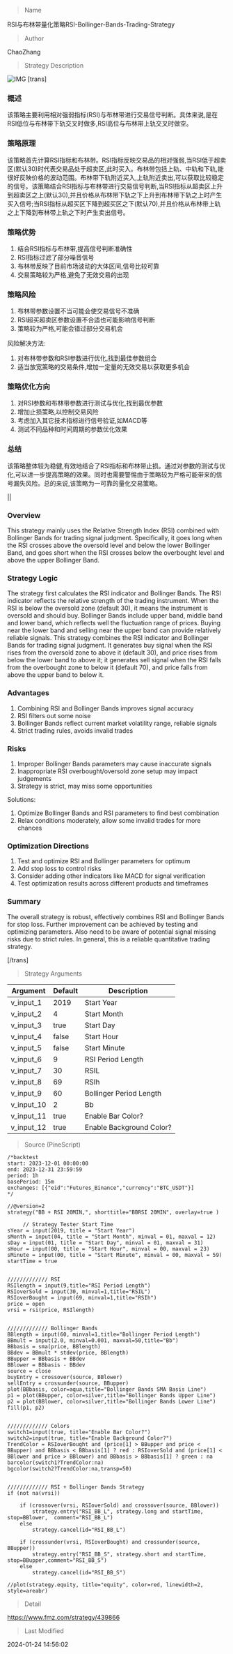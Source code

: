 
> Name

RSI与布林带量化策略RSI-Bollinger-Bands-Trading-Strategy

> Author

ChaoZhang

> Strategy Description

![IMG](https://www.fmz.com/upload/asset/1c8e5796c71ea6263bb.png)
[trans]

### 概述
该策略主要利用相对强弱指标(RSI)与布林带进行交易信号判断。具体来说,是在RSI低位与布林带下轨交叉时做多,RSI高位与布林带上轨交叉时做空。

### 策略原理 
该策略首先计算RSI指标和布林带。RSI指标反映交易品的相对强弱,当RSI低于超卖区(默认30)时代表交易品处于超卖区,此时买入。布林带包括上轨、中轨和下轨,能很好反映价格的波动范围。布林带下轨附近买入,上轨附近卖出,可以获取比较稳定的信号。该策略结合RSI指标与布林带进行交易信号判断,当RSI指标从超卖区上升到超卖区之上(默认30),并且价格从布林带下轨之下上升到布林带下轨之上时产生买入信号;当RSI指标从超买区下降到超买区之下(默认70),并且价格从布林带上轨之上下降到布林带上轨之下时产生卖出信号。

### 策略优势
1. 结合RSI指标与布林带,提高信号判断准确性
2. RSI指标过滤了部分噪音信号
3. 布林带反映了目前市场波动的大体区间,信号比较可靠
4. 交易策略较为严格,避免了无效交易的出现

### 策略风险
1. 布林带参数设置不当可能会使交易信号不准确
2. RSI超买超卖区参数设置不合适也可能影响信号判断 
3. 策略较为严格,可能会错过部分交易机会

风险解决方法:
1. 对布林带参数和RSI参数进行优化,找到最佳参数组合
2. 适当放宽策略的交易条件,增加一定量的无效交易以获取更多机会

### 策略优化方向  
1. 对RSI参数和布林带参数进行测试与优化,找到最优参数
2. 增加止损策略,以控制交易风险
3. 考虑加入其它技术指标进行信号验证,如MACD等
4. 测试不同品种和时间周期的参数优化效果


### 总结
该策略整体较为稳健,有效地结合了RSI指标和布林带止损。通过对参数的测试与优化,可以进一步提高策略的效果。同时也需要警惕由于策略较为严格可能带来的信号漏失风险。总的来说,该策略为一可靠的量化交易策略。

||

### Overview
This strategy mainly uses the Relative Strength Index (RSI) combined with Bollinger Bands for trading signal judgment. Specifically, it goes long when the RSI crosses above the oversold level and below the lower Bollinger Band, and goes short when the RSI crosses below the overbought level and above the upper Bollinger Band.  

### Strategy Logic
The strategy first calculates the RSI indicator and Bollinger Bands. The RSI indicator reflects the relative strength of the trading instrument. When the RSI is below the oversold zone (default 30), it means the instrument is oversold and should buy. Bollinger Bands include upper band, middle band and lower band, which reflects well the fluctuation range of prices. Buying near the lower band and selling near the upper band can provide relatively reliable signals. This strategy combines the RSI indicator and Bollinger Bands for trading signal judgment. It generates buy signal when the RSI rises from the oversold zone to above it (default 30), and price rises from below the lower band to above it; it generates sell signal when the RSI falls from the overbought zone to below it (default 70), and price falls from above the upper band to below it.

### Advantages
1. Combining RSI and Bollinger Bands improves signal accuracy  
2. RSI filters out some noise  
3. Bollinger Bands reflect current market volatility range, reliable signals
4. Strict trading rules, avoids invalid trades

### Risks
1. Improper Bollinger Bands parameters may cause inaccurate signals
2. Inappropriate RSI overbought/oversold zone setup may impact judgements
3. Strategy is strict, may miss some opportunities  

Solutions:
1. Optimize Bollinger Bands and RSI parameters to find best combination
2. Relax conditions moderately, allow some invalid trades for more chances

### Optimization Directions 
1. Test and optimize RSI and Bollinger parameters for optimum  
2. Add stop loss to control risks
3. Consider adding other indicators like MACD for signal verification  
4. Test optimization results across different products and timeframes

### Summary
The overall strategy is robust, effectively combines RSI and Bollinger Bands for stop loss. Further improvement can be achieved by testing and optimizing parameters. Also need to be aware of potential signal missing risks due to strict rules. In general, this is a reliable quantitative trading strategy.

[/trans]

> Strategy Arguments



|Argument|Default|Description|
|----|----|----|
|v_input_1|2019|Start Year|
|v_input_2|4|Start Month|
|v_input_3|true|Start Day|
|v_input_4|false|Start Hour|
|v_input_5|false|Start Minute|
|v_input_6|9|RSI Period Length|
|v_input_7|30|RSIL|
|v_input_8|69|RSIh|
|v_input_9|60|Bollinger Period Length|
|v_input_10|2|Bb|
|v_input_11|true|Enable Bar Color?|
|v_input_12|true|Enable Background Color?|


> Source (PineScript)

``` pinescript
/*backtest
start: 2023-12-01 00:00:00
end: 2023-12-31 23:59:59
period: 1h
basePeriod: 15m
exchanges: [{"eid":"Futures_Binance","currency":"BTC_USDT"}]
*/

//@version=2
strategy("BB + RSI 20MIN,", shorttitle="BBRSI 20MIN", overlay=true )
     
     // Strategy Tester Start Time
sYear = input(2019, title = "Start Year")
sMonth = input(04, title = "Start Month", minval = 01, maxval = 12)
sDay = input(01, title = "Start Day", minval = 01, maxval = 31)
sHour = input(00, title = "Start Hour", minval = 00, maxval = 23)
sMinute = input(00, title = "Start Minute", minval = 00, maxval = 59)
startTime = true


///////////// RSI
RSIlength = input(9,title="RSI Period Length") 
RSIoverSold = input(30, minval=1,title="RSIL")
RSIoverBought = input(69, minval=1,title="RSIh")
price = open
vrsi = rsi(price, RSIlength)


///////////// Bollinger Bands
BBlength = input(60, minval=1,title="Bollinger Period Length")
BBmult = input(2.0, minval=0.001, maxval=50,title="Bb")
BBbasis = sma(price, BBlength)
BBdev = BBmult * stdev(price, BBlength)
BBupper = BBbasis + BBdev
BBlower = BBbasis - BBdev
source = close
buyEntry = crossover(source, BBlower)
sellEntry = crossunder(source, BBupper)
plot(BBbasis, color=aqua,title="Bollinger Bands SMA Basis Line")
p1 = plot(BBupper, color=silver,title="Bollinger Bands Upper Line")
p2 = plot(BBlower, color=silver,title="Bollinger Bands Lower Line")
fill(p1, p2)


///////////// Colors
switch1=input(true, title="Enable Bar Color?")
switch2=input(true, title="Enable Background Color?")
TrendColor = RSIoverBought and (price[1] > BBupper and price < BBupper) and BBbasis < BBbasis[1] ? red : RSIoverSold and (price[1] < BBlower and price > BBlower) and BBbasis > BBbasis[1] ? green : na
barcolor(switch1?TrendColor:na)
bgcolor(switch2?TrendColor:na,transp=50)


///////////// RSI + Bollinger Bands Strategy
if (not na(vrsi))

    if (crossover(vrsi, RSIoverSold) and crossover(source, BBlower))
        strategy.entry("RSI_BB_L", strategy.long and startTime, stop=BBlower,  comment="RSI_BB_L")
    else
        strategy.cancel(id="RSI_BB_L")
        
    if (crossunder(vrsi, RSIoverBought) and crossunder(source, BBupper))
        strategy.entry("RSI_BB_S", strategy.short and startTime, stop=BBupper,comment="RSI_BB_S")
    else
        strategy.cancel(id="RSI_BB_S")

//plot(strategy.equity, title="equity", color=red, linewidth=2, style=areabr)
```

> Detail

https://www.fmz.com/strategy/439866

> Last Modified

2024-01-24 14:56:02

